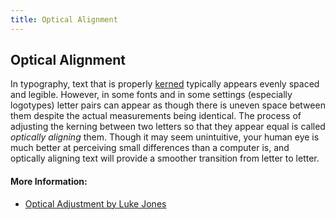 ```yaml
---
title: Optical Alignment
---
```

## Optical Alignment

In typography, text that is properly [kerned](https://guide.freecodecamp.org/typography/kerning-and-tracking/) typically appears evenly spaced and legible. However, in some fonts and in some settings (especially logotypes) letter pairs can appear as though there is uneven space between them despite the actual measurements being identical. The process of adjusting the kerning between two letters so that they appear equal is called _optically aligning_ them. Though it may seem unintuitive, your human eye is much better at perceiving small differences than a computer is, and optically aligning text will provide a smoother transition from letter to letter.


#### More Information:

- [Optical Adjustment by Luke Jones](https://medium.com/@lukejones/optical-adjustment-b55492a1165c)


